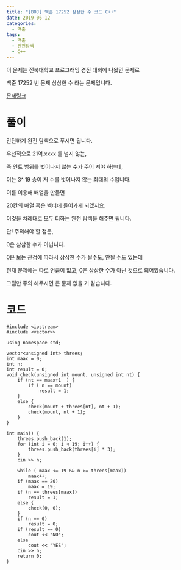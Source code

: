 ```yaml
---
title: "[BOJ] 백준 17252 삼삼한 수 코드 C++"
date: 2019-06-12
categories: 
  - 백준
tags: 
  - 백준
  - 완전탐색
  - C++
---
```


이 문제는 전북대학교 프로그래밍 경진 대회에 나왔던 문제로

백준 17252 번 문제 삼삼한 수 라는 문제입니다. 

[문제링크](https://www.acmicpc.net/problem/17252)

# 풀이 
간단하게 완전 탐색으로 푸시면 됩니다. 

우선적으로  21억.xxxx 를 넘지 않는,

즉 인트 범위를 벗어나지 않는 수가 주어 져야 하는데,

이는 3^ 19 승이 저 수를 벗어나지 않는 최대의 수입니다. 

이를 이용해 배열을 만들면

20칸의 배열 혹은 벡터에 들어가게 되곘지요. 

이것을 차례대로 모두 더하는 완전 탐색을 해주면 됩니다. 

단! 주의해야 할 점은, 

0은 삼삼한 수가 아닙니다. 

0은 보는 관점에 따라서 삼삼한 수가 될수도, 안될 수도 있는데

현재 문제에는 따로 언급이 없고, 0은 삼삼한 수가 아닌 것으로 되어있습니다. 

그점만 주의 해주시면 큰 문제 없을 거 같습니다. 


# 코드
```
#include <iostream>
#include <vector>>

using namespace std;

vector<unsigned int> threes;
int maax = 0;
int n;
int result = 0;
void check(unsigned int mount, unsigned int nt) {
	if (nt == maax+1  ) {
		if ( n == mount)
			result = 1;
	}
	else {
		check(mount + threes[nt], nt + 1);
		check(mount, nt + 1);
	}
}

int main() {
	threes.push_back(1);
	for (int i = 0; i < 19; i++) {
		threes.push_back(threes[i] * 3);
	}
	cin >> n;

	while ( maax <= 19 && n >= threes[maax])
		maax++;
	if (maax == 20)
		maax = 19;
	if (n == threes[maax])
		result = 1;
	else {
		check(0, 0);
	}
	if (n == 0)
		result = 0;
	if (result == 0)
		cout << "NO";
	else
		cout << "YES";
	cin >> n;
	return 0;
}
```
